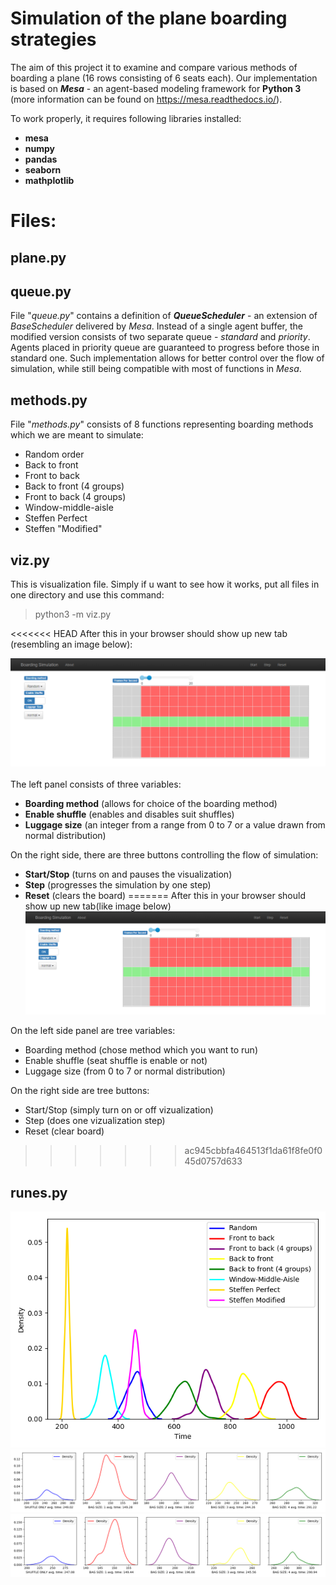 #  Simulation of the plane boarding strategies

The aim of this project it to examine and compare various methods of boarding a plane (16 rows consisting of 6 seats each).
Our implementation is based on ***Mesa*** - an agent-based modeling framework for **Python 3** (more information can be found
on https://mesa.readthedocs.io/).

To work properly, it requires following libraries installed:
 - **mesa** 
 - **numpy**
 - **pandas**
 - **seaborn**
 - **mathplotlib**


# Files:

## plane.py
## queue.py

File "*queue.py*" contains a definition of ***QueueScheduler*** - an extension of *BaseScheduler* delivered by *Mesa*.
Instead of a single agent buffer, the modified version consists of two separate queue - *standard* and *priority*.
Agents placed in priority queue are guaranteed to progress before those in standard one.
Such implementation allows for better control over the flow of simulation, while still being compatible
with most of functions in *Mesa*.

## methods.py

File "*methods.py*" consists of 8 functions representing boarding methods which we are meant to simulate:

 - Random order
 - Back to front
 - Front to back
 - Back to front (4 groups)
 - Front to back (4 groups)
 - Window-middle-aisle
 - Steffen Perfect
 - Steffen "Modified"

## viz.py
This is visualization file. Simply if u want to see how it works, put all files in one directory and use this command:
>python3  -m  viz.py

<<<<<<< HEAD
After this in your browser should show up new tab (resembling an image below):

![](webpage.png)
<br><br>
The left panel consists of three variables:
 - **Boarding method** (allows for choice of the boarding method)
 - **Enable shuffle** (enables and disables suit shuffles)
 - **Luggage size** (an integer from a range from 0 to 7 or a value drawn from normal distribution)

On the right side, there are three buttons controlling the flow of simulation:
 - **Start/Stop** (turns on and pauses the visualization)
 - **Step** (progresses the simulation by one step)
 - **Reset** (clears the board)
=======
After this in your browser should show up new tab(like image below)
![](webpage.png)

On the left side panel are tree variables:

 - Boarding method (chose method which you want to run)
 - Enable shuffle (seat shuffle is enable or not)
 - Luggage size (from 0 to 7 or normal distribution)

On the right side are tree buttons:

 - Start/Stop (simply turn on or off vizualization)
 - Step (does one vizualization step)
 - Reset (clear board)
>>>>>>> ac945cbbfa464513f1da61f8fe0f045d0757d633

## runes.py
![](MainPlot.png)
![](Test1.png)
![](Test2.png)
